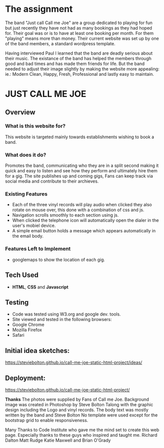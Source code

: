 # The assignment 
The band "Just call Call me Joe" are a group dedicated to playing for fun but just recently they have not had as many bookings as they had hoped for. Their goal was or is to have at least one booking per month. For them "playing" means more than money. Their current website was set up by one of the band members, a standard wordpress template.

Having interviewed Paul I learned that the band are deadly serious about their music. 
The existance of the band has helped the members through good and bad times and has made them friends for life.
But the band needed to adjust their image slightly by making the website more appealing: ie.: 
Modern Clean, Happy, Fresh, Professional and lastly easy to maintain.


# JUST CALL ME JOE 
 
## Overview
 
### What is this website for?
 
This website is targeted mainly towards establishments wishing to book a band.
 
### What does it do?
 Promotes the band, communicating who they are in a split second making it quick and easy to listen and see how they perform and ultimately hire them for a gig. The site publishes up and coming gigs,
 Fans can keep track via social media and contribute to their archieves.
 
### Existing Features
  - Each of the three vinyl records will play audio when clicked they also rotate on mouse over, this done with a combination of css and js.
  - Navigation scrolls smoothly to each section using js.
  - When clicked the telephone icon will automatically open the dialer in the user's mobiel device.
  - A simple email button holds a message which appears automatically in the email body.

### Features Left to Implement
  - googlemaps to show the location of each gig.

## Tech Used
 - **HTML**, **CSS** and **Javascript**

## Testing
 - Code was tested using W3.org and google dev. tools.
 - Site viewed and tested in the following browsers:
 - Google Chrome
 - Mozilla Firefox
 - Safari

## Initial idea sketches:
https://steviebolton.github.io/call-me-joe-static-html-project/ideas/

## Deployment:
https://steviebolton.github.io/call-me-joe-static-html-project/

**Thanks**
The photos were supplied by Fans of Call me Joe. 
Background image was created in Photoshop by Steve Bolton
Talong with the graphic design including the Logo and vinyl records.
The body text was mostly written by the band and Steve Bolton
No template were used except for the bootstrap grid to enable responsiveness.


Many Thanks to Code Institute who gave me the mind set to create this web page.
Especially thanks to these guys who inspired and taught me.
Richard Dalton Matt Rudge Katie Maxwell and Brian O'Grady
